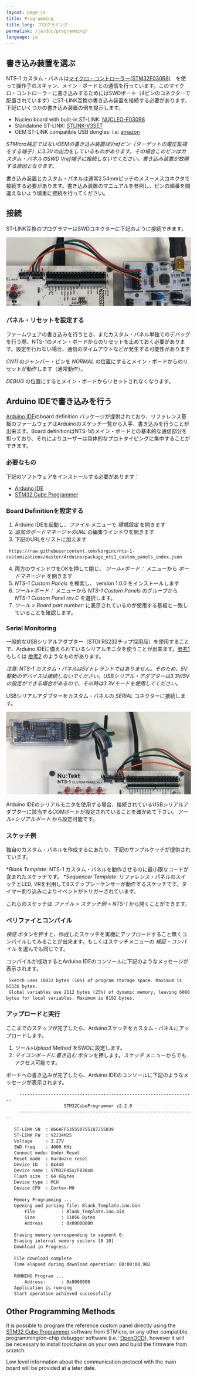 ```yaml
---
layout: page_ja
title: Programming
title_long: プログラミング
permalink: /ja/doc/programming/
language: ja
---
```


## 書き込み装置を選ぶ

NTS-1 カスタム・パネルは[マイクロ・コントローラー(STM32F030R8)](https://www.st.com/en/microcontrollers-microprocessors/stm32f030r8.html)　を使って操作子のスキャン、メイン・ボードとの通信を行っています。このマイクロ・コントローラーに書き込みするためにはSWDポート（4ピンのコネクターで配置されています）にST-LINK互換の書き込み装置を接続する必要があります。下記にいくつかの書き込み装置の例を提示します。

* Nucleo board with built-in ST-LINK: [NUCLEO-F030R8](https://www.st.com/en/evaluation-tools/nucleo-f030r8.html)
* Standalone ST-LINK: [STLINK-V3SET](https://www.st.com/en/development-tools/stlink-v3set.html)
* OEM ST-LINK compatible USB dongles: i.e: [amazon](https://www.amazon.com/dp/B01J7N3RE6/ref=cm_sw_r_tw_dp_U_x_nkh.DbGGFNB6N) 

_STMicro純正ではないOEMの書き込み装置はVrefピン（ターゲットの電圧監視をする端子）に3.3Vの出力をしているものがあります。その場合このピンはカスタム・パネルのSWD Vref端子に接続しないでください。書き込み装置が故障する原因となります。_

書き込み装置とカスタム・パネルは通常2.54mmピッチのメスーメスコネクタで接続する必要があります。書き込み装置のマニュアルを参照し、ピンの順番を間違えないよう慎重に接続を行ってください。

## 接続

ST-LINK互換のプログラマーはSWDコネクターに下記のように接続できます。

![NTS-1 Custom Panel SWD Connection to Nucleo ST-Link](../assets/NTS-1_ref_cp_revb_swd.jpg)

### パネル・リセットを設定する

ファームウェアの書き込みを行うとき、またカスタム・パネル単独でのデバッグを行う際、NTS-1のメイン・ボードからのリセットを止めておく必要があります。設定を行わない場合、通信のタイムアウトなどが発生する可能性があります

 _CN11_ のジャンパー・ピンを _NORMAL_ の位置にするとメイン・ボードからのリセットが動作します（通常動作）。
 
 _DEBUG_ の位置にするとメイン・ボードからリセットされなくなります。


## Arduino IDEで書き込みを行う

[Arduino IDE](https://www.arduino.cc/en/Main/Software)のboard definition パッケージが提供されており、リファレンス基板のファームウェアはArduinoのスケッチ一覧から入手、書き込みを行うことが出来ます。Board definitionはNTS-1のメイン・ボードとの基本的な通信部分を担っており、それによりユーザーは具体的なプロトタイピングに集中することができます。

### 必要なもの

下記のソフトウェアをインストールする必要があります：

* [Arduino IDE](https://www.arduino.cc/en/Main/Software)
* [STM32 Cube Programmer](https://www.st.com/en/development-tools/stm32cubeprog.html)

### Board Definitionを設定する

1.	Arduino IDEを起動し、_ファイル_ メニューで _環境設定_ を開きます
2.	_追加のボードマネージャのURL_ の編集ウインドウを開きます
3.	下記のURLをリストに加えます

```
 https://raw.githubusercontent.com/korginc/nts-1-customizations/master/Arduino/package_nts1_custom_panels_index.json
```

4.	両方のウインドウをOKを押して閉じ、 _ツール>ボード：_ メニューから _ボードマネージャ_ を開きます
5.	_NTS-1 Custom Panels_ を検索し、 version 1.0.0 をインストールします
6.	_ツール>ボード：_ メニューから _NTS-1 Custom Panels_ のグループから _NTS-1 Custom Panel rev.C_ を選択します。
7.	_ツール > Board part number:_ に表示されているのが使用する基板と一致していることを確認します。


### Serial Monitoring

一般的なUSBシリアルアダプター（STDI RS232チップ採用品）を使用することで、Arduino IDEに備えられているシリアルモニタを使うことが出来ます。[参考1](https://www.mouser.jp/ProductDetail/FTDI/LC234X?qs=sGAEpiMZZMve4%2FbfQkoj%252BI%252BbU1q%2FCxfr%2FqVjw5o%252BdnQ%3D) もしくは [参考2](https://www.amazon.com/dp/B07TXVRQ7V/ref=cm_sw_r_tw_dp_U_x_2jh.DbQX9MS4Y) のようなものがあります。

_注意: NTS-1 カスタム・パネルは5Vトレラントではありません。そのため、5V駆動のデバイスは接続しないでください。USBシリアル・アダプターは3.3V/5Vの設定ができる場合があるので、その時は3.3Vモードを使用してください。_

USBシリアルアダプターをカスタム・パネルの _SERIAL_ コネクターに接続します。

![NTS-1 Custom Panel Serial Monitor Connection](../assets/NTS-1_ref_cp_revb_serial_adapter.jpg)

Arduino IDEのシリアルモニタを使用する場合、接続されているUSBシリアルアダプターに該当するCOMポートが設定されていることを確かめて下さい。_ツール>シリアルポート_ から設定可能です。

### スケッチ例

独自のカスタム・パネルを作成するにあたり、下記のサンプルケッチが提供されています。

*_Blank Template_: NTS-1 カスタム・パネルを動作させるのに最小限なコードが含まれたスケッチです。
*_Sequencer Template_: リファレンス・パネルのスイッチとLED, VRを利用して8ステップシーケンサーが動作するスケッチです。タイマー割り込みによりイベントがトリガーされています。

これらのスケッチは _ファイル > スケッチ例 > NTS-1_ から開くことができます。

### ベリファイとコンパイル

_検証_ ボタンを押すと、作成したスケッチを実機にアップロードすること無くコンパイルしてみることが出来ます。もしくはスケッチメニューの _検証・コンパイル_ を選んでも同じです。

コンパイルが成功するとArduino IDEのコンソールに下記のようなメッセージが表示されます。


```
 Sketch uses 10832 bytes (16%) of program storage space. Maximum is 65536 bytes.
 Global variables use 2112 bytes (25%) of dynamic memory, leaving 6080 bytes for local variables. Maximum is 8192 bytes.
```

### アップロードと実行

ここまでのステップが完了したら、Arduinoスケッチをカスタム・パネルにアップロードします。

1. _ツール>Upload Method_ をSWDに設定します。
2. _マイコンボードに書き込む_ ボタンを押します。_スケッチ_ メニューからでもアクセス可能です。

ボードへの書き込みが完了したら、Arduino IDEのコンソールに下記のようなメッセージが表示されます。

 ```
      -------------------------------------------------------------------
                       STM32CubeProgrammer v2.2.0                  
      -------------------------------------------------------------------

    ST-LINK SN  : 066AFF535550755187255039
    ST-LINK FW  : V2J34M25
    Voltage     : 3.27V
    SWD freq    : 4000 KHz
    Connect mode: Under Reset
    Reset mode  : Hardware reset
    Device ID   : 0x440
    Device name : STM32F05x/F030x8
    Flash size  : 64 KBytes
    Device type : MCU
    Device CPU  : Cortex-M0

    Memory Programming ...
    Opening and parsing file: Blank_Template.ino.bin
        File          : Blank_Template.ino.bin
        Size          : 11056 Bytes
        Address       : 0x08000000 

    Erasing memory corresponding to segment 0:
    Erasing internal memory sectors [0 10]
    Download in Progress:
  
    File download complete
    Time elapsed during download operation: 00:00:00.982
    
    RUNNING Program ... 
        Address:      : 0x8000000
    Application is running
    Start operation achieved successfully
 ```

## Other Programming Methods

It is possible to program the reference custom panel directly using the [STM32 Cube Programmer](https://www.st.com/en/development-tools/stm32cubeprog.html) software from STMicro, or any other compatible programming/on-chip debugger software (i.e.: [OpenOCD](http://openocd.org/)), however it will be necessary to install toolchains on your own and build the firmware from scratch. 

Low level information about the communication protocol with the main board will be provided at a later date. 
